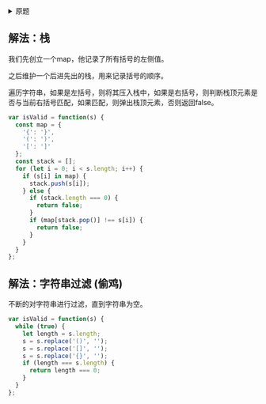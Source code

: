 <details>
  <summary>原题</summary>
  给定一个只包括 '('，')'，'{'，'}'，'['，']' 的字符串 s ，判断字符串是否有效。

  有效字符串需满足：

  左括号必须用相同类型的右括号闭合。
  左括号必须以正确的顺序闭合。
  

  示例 1：
  ```
  输入：s = "()"
  输出：true
  ```
  示例 2：
  ```
  输入：s = "()[]{}"
  输出：true
  ```
  示例 3：
  ```
  输入：s = "(]"
  输出：false
  ```
  示例 4：
  ```
  输入：s = "([)]"
  输出：false
  ```
  示例 5：
  ```
  输入：s = "{[]}"
  输出：true
  ```
</details>


## 解法：栈
我们先创立一个map，他记录了所有括号的左侧值。

之后维护一个后进先出的栈，用来记录括号的顺序。

遍历字符串，如果是左括号，则将其压入栈中，如果是右括号，则判断栈顶元素是否与当前右括号匹配，如果匹配，则弹出栈顶元素，否则返回false。

```js
var isValid = function(s) {
  const map = {
    '{': '}',
    '(': ')',
    '[': ']'
  };
  const stack = [];
  for (let i = 0; i < s.length; i++) {
    if (s[i] in map) {
      stack.push(s[i]);
    } else {
      if (stack.length === 0) {
        return false;
      }
      if (map[stack.pop()] !== s[i]) {
        return false;
      }
    }
  }
};
```

## 解法：字符串过滤 (偷鸡)

不断的对字符串进行过滤，直到字符串为空。

```js
var isValid = function(s) {
  while (true) {
    let length = s.length;
    s = s.replace('()', '');
    s = s.replace('[]', '');
    s = s.replace('{}', '');
    if (length === s.length) {
      return length === 0;
    }
  }
};
```